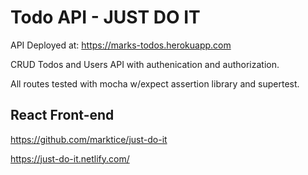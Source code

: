 # Todo API - JUST DO IT

API Deployed at: https://marks-todos.herokuapp.com

CRUD Todos and Users API with authenication and authorization.

All routes tested with mocha w/expect assertion library and supertest.

## React Front-end

https://github.com/marktice/just-do-it

https://just-do-it.netlify.com/
